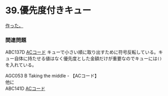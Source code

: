 # 39.優先度付きキュー

[作った。](../routines/priority-queue.md)

### 関連問題

ABC137D [ACコード](https://atcoder.jp/contests/abc137/submissions/23182200) キューで小さい順に取り出すために符号反転している。キュー自体に持たせる値はなく優先度とした金額だけが重要なのでキューには`()`を入れている。  
AGC053 B Taking the middle - 【ACコード】  
他に  
ABC141D [ACコード](https://atcoder.jp/contests/abc141/submissions/12918186)

